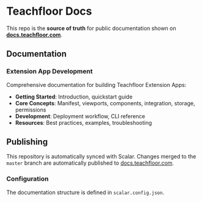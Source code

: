 # Teachfloor Docs

This repo is the **source of truth** for public documentation shown on **[docs.teachfloor.com](https://docs.teachfloor.com)**.

## Documentation

### Extension App Development

Comprehensive documentation for building Teachfloor Extension Apps:

- **Getting Started**: Introduction, quickstart guide
- **Core Concepts**: Manifest, viewports, components, integration, storage, permissions
- **Development**: Deployment workflow, CLI reference
- **Resources**: Best practices, examples, troubleshooting

## Publishing

This repository is automatically synced with Scalar. Changes merged to the `master` branch are automatically published to [docs.teachfloor.com](https://docs.teachfloor.com).

### Configuration

The documentation structure is defined in `scalar.config.json`.